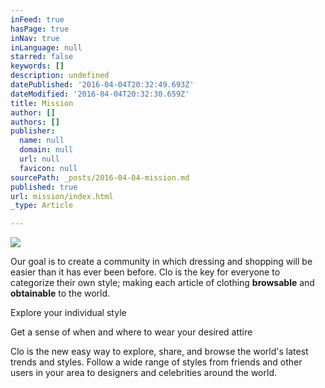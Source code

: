 ```yaml
---
inFeed: true
hasPage: true
inNav: true
inLanguage: null
starred: false
keywords: []
description: undefined
datePublished: '2016-04-04T20:32:49.693Z'
dateModified: '2016-04-04T20:32:30.659Z'
title: Mission
author: []
authors: []
publisher:
  name: null
  domain: null
  url: null
  favicon: null
sourcePath: _posts/2016-04-04-mission.md
published: true
url: mission/index.html
_type: Article

---
```

![](https://the-grid-user-content.s3-us-west-2.amazonaws.com/1c679efa-81ad-4f0a-9977-6cef1babb7b0.jpg)

Our goal is to create a community in which dressing and shopping will be easier than it has ever been
before. Clo is the key for everyone to categorize their own style; making each
article of clothing **browsable** and **obtainable** to the world. 

Explore your individual style

Get a sense of when and where to wear your desired attire

Clo is the new easy way to explore, share, and browse the world's latest
trends and styles. Follow a wide range of styles from friends and other users in your area to designers
and celebrities around the world.